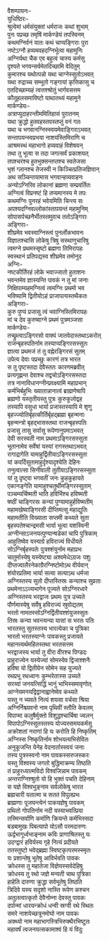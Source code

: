 वैशम्पायनः-  
युधिष्ठिरः-  
श्रुत्वेमां धर्मसंयुक्तां धर्मराजः कथां शुभाम्  
पुनः पप्रच्छ तमृषिं मार्कण्डेयं तपस्विनम्  
कथमग्निर्वनं यातः कथं चाप्यङ्गिराः पुरा  
नष्टेऽग्नौ हव्यमवहदग्निर्भूत्वा महामुनिः  
अग्निर्यथा चैक एव बहुत्वं चास्य कर्मसु  
दृश्यते भगवन्सर्वमेतदिच्छामि वेदितुम्  
कुमारश्च यथोत्पन्नो यथा चाग्नेस्सुतोऽभवत्  
यथा रुद्राच्च सम्भूतो गङ्गायां कृत्तिकासु च  
एतदिच्छाम्यहं त्वत्तश्श्रोतुं भार्गवसत्तम  
कौतूहलसमाविष्टो याथातथ्यं महामुने  
मार्कण्डेयः-  
अत्राप्युदाहरन्तीममितिहासं पुरातनम्  
यथा क्रुद्धो हुतवहस्तपस्तप्तुं वनं गतः  
यथा च भगवानग्निस्स्वयमेवाङ्गिराऽभवत्  
सन्तापयन्स्वप्रभया नाशयंस्तिमिराणि च  
आश्रमस्थं महाभागो हव्यवाहं विशेषयन्  
तथा तु भूत्वा स तदा जगत्सर्वं प्रकाशयत्  
तपश्चरंश्च हुतभुक्सन्तप्तश्च स्वतेजसा  
भृशं ग्लानश्च तेजस्वी न किञ्चित्प्रतिजज्ञिवान्  
अथ सञ्चिन्तयामास भगवान्हव्यवाहनः  
अन्योऽग्निरिव लोकानां ब्रह्मणा सम्प्रवर्तितः  
अग्नित्वं विप्रनष्टं हि तप्यमानस्य मे तपः  
कथमग्निः पुनरहं भवेयमिति चिन्त्य सः  
अपश्यदग्निवल्लोकांस्तापयन्तं महामुनिम्  
सोपासर्पच्छनैर्भीतस्तमुवाच ततोऽङ्गिराः  
अङ्गिराः-  
शीघ्रमेव भवस्वाग्निस्त्वं पुनर्लोकभावनः  
विज्ञातश्चासि लोकेषु त्रिषु सस्थाणुचारिषु  
त्वमग्ने प्रथमस्सृष्टो ब्रह्मणा तिमिरापहः  
स्वस्थानं प्रतिपद्यस्व शीघ्रमेव तमोनुद  
अग्निः-  
नष्टकीर्तिरहं लोके भवाज्जातो हुताशनः  
भवन्तमेव ज्ञास्यन्ति पावकं न तु मां जनाः  
निक्षिपाम्यहमग्नित्वं त्वमग्निः प्रथमो भव  
भविष्यामि द्वितीयोऽहं प्राजापत्यस्तथैकतः  
अङ्गिराः-  
कुरु पुण्यं प्रजासु त्वं भवाग्निस्तिमिरापहः  
मां च देव कुरुष्वाग्ने प्रथमं पुत्रमञ्जसा  
मार्कण्डेयः-  
तच्छ्रुत्वाऽङ्गिरसो वाक्यं जातवेदास्तथाऽकरोत्  
राजन्बृहस्पतिर्नाम तस्याप्यङ्गिरसस्सुतः  
ज्ञात्वा प्रथमजं तं तु वह्नेरङ्गिरसं सुतम्  
उपेत्य देवाः पप्रच्छुः कारणं तत्र भारत  
स तु पृष्टस्तदा देवैस्ततः कारणमब्रवीत्  
प्रत्यगृह्णन्त देवाश्च तद्वचोऽङ्गिरसस्तदा  
तत्र नानाविधानग्नीन्प्रवक्ष्यामि महाप्रभान्  
कर्मभिर्बहुभिः ख्यातान्नानात्वं ब्राह्मणेष्वपि  
ब्रह्मणो यस्तृतीयस्तु पुत्रः कुरुकुलोद्वह  
तस्यापि वसुधा भार्या प्रजास्तस्यापि मे शृणु  
बृहज्ज्योतिर्बृहत्कीर्तिर्बृहद्ब्रह्मा बृहन्मनाः  
बृहन्मन्त्रो बृहद्भासस्तथा राजन्बृहस्पतिः  
प्रजासु तासु सर्वासु रूपेणानुपमाऽभवत्  
देवी सरस्वती नाम प्रथमाऽङ्गिरसस्सुता  
भूतानामेव सर्वेषां यस्यां रागस्तथाऽभवत्  
रागाद्रागेति यामाहुर्द्वितीयाऽङ्गिरसस्सुता  
यां कपर्दिसुतामाहुर्दृश्यादृश्येति देहिनः  
तनुत्वात्सा सिनीवाली तुतीयाऽङ्गिरसस्सुता  
यां तु दृष्ट्वा भगवतीं जनः कुहकुहायते  
एकानङ्गेति यामाहुश्चतुर्थीमङ्गिरस्सुताम्  
पञ्चम्यर्चिष्मती भाति हविर्भिश्च हविष्मती  
षष्ठीं चाङ्गिरसः कन्यां पुण्यामाहुर्हविष्मतीम्  
महामखेष्वाङ्गिरसी दीप्तिमत्सु महाद्युतिः  
महामतीति विख्याता सप्तमी कथ्यते सुता  
बृहस्पतेश्चान्द्रमसी भार्या भूत्वा यशस्विनी  
अग्नीन्साऽजनयत्पुण्यान्षडेकां चापि पुत्रिकाम्  
आहुतिष्वेव यस्याग्रे हविराज्यं विधीयते  
सोऽग्निर्बृहस्पतेः पुत्रश्शंयुर्नाम महाप्रभः  
चातुर्मास्येषु यस्येष्ट्या अश्वमेधेऽग्रजः पशुः  
दीप्तज्वालैरनेकाग्रैरग्निष्टोमोऽथ वीर्यवान्  
शंयोरप्रतिमा भार्या सत्या सत्याऽथ धर्मजा  
अग्निस्तस्य सुतो दीप्तस्तिस्रः कन्याश्च सुव्रताः  
प्रथमेनाऽऽज्यभागेन पूज्यते सोऽग्निरध्वरे  
अग्निस्तस्य भरद्वाजः प्रथमः पुत्र उच्यते  
पौर्णमास्येषु सर्वेषु हविराज्यं स्रुवोद्यतम्  
भरतो नामतस्सोऽग्निर्द्वितीयश्शंयुजस्सुतः  
तिस्रः कन्या भवन्त्यन्या यासां स भरतः पतिः  
भारतस्तु सुतस्तस्य भारत्येका च पुत्रिका  
भारतो भरतस्याग्नेः पावकस्तु प्रजायते  
महानत्यर्थमहितस्तथा भरतसत्तम  
भरद्वाजस्य भार्या तु वीरा वीरश्च पिण्डदः  
प्राहुराज्येन यस्येज्यां सोमस्येव द्विजाश्शनैः  
हविषा यो द्वितीयेन सोमेन सह युज्यते  
रथप्रभू रथध्वानः कुम्भरेतास्स उच्यते  
सरय्वां जनयत्सिद्धिं भानुं भाभिस्समावृणोत्  
आग्नेयमनयद्विद्वानाह्वानेष्वेव कथ्यते  
यस्तु न च्यवते नित्यं शयसा वर्चसा श्रिया  
अग्निर्निश्च्यवनो नाम पृथिवीं स्तौति केवलम्  
विपाप्मा कलुषैर्मुक्तो विशुद्धश्चार्चिषा ज्वलन्  
विपापोऽग्निस्सुतस्तस्य योज्यस्समयकर्मसु  
अक्रोशतां नराणां हि यः करोति हि निष्कृतिम्  
अग्निस्स निष्कृतिर्नाम शोभयत्यभिसेवितः  
अनुकूजन्ति येनेह वेदनार्तास्स्वयं जनाः  
तस्य पुत्रस्स्वनो नाम पावकस्सरुजस्करः  
यस्तु विश्वस्य जगतो बुद्धिमाक्रम्य तिष्ठति  
तं प्राहुरध्यात्मविदो विश्वजिन्नाम पावकम्  
अन्तराग्निश्श्रुतो यो हि भुक्तं पचति देहिनाम्  
स यज्ञे विश्वभुङ्नाम सर्वलोकेषु भारत  
ब्रह्मचारी यतात्मा च सततं विपुलप्रभः  
ब्राह्मणाः पूजयन्त्येनं पाकयज्ञेषु पावकम्  
प्रथितो गोपतिर्नाम नदी यस्याभवत्प्रिया  
तस्मिन्सर्वाणि कर्माणि क्रियन्ते कर्मभिस्सदा  
बडबामुखः पिबत्यापो योऽसौ परमदारुणः  
ऊर्द्वभागूर्ध्वभाङ्नाम कविः प्राणाश्रितस्तु यः  
उदग्द्वारं हविर्यस्य गृहे नित्यं प्रदीयते  
ततस्तुष्टो भवेद्ब्रह्मा स्विष्टकृत्परमस्स्मृतः  
यः प्रशान्तेषु भूतेषु आविर्भवति पावकः  
क्रोधस्स तु महातेजा विज्ञेयस्सर्वदेहिषु  
क्रोधस्य तु रथो जज्ञे मन्यती चाथ पुत्रिका  
हाहेति दारुणा क्रुद्धा सर्वभूतेषु तिष्ठति  
त्रिदिवे यस्य सदृशो नास्ति रूपेण कश्चन  
अतुलत्वात्कृतो देवैर्नाम्ना देवस्तु पावकः  
दर्पान्मां धारयन्क्रोधं धन्वी स्रग्वी रथे स्थितः  
समरे नाशयेच्छत्रूनमोघो नाम पावकः  
अक्थ्यो नाम महाभागस्त्रिभिरुक्थैरभिष्टुतः  
महावर्षं त्वजनयत्सकामाश्वं हि यं विदुः  
